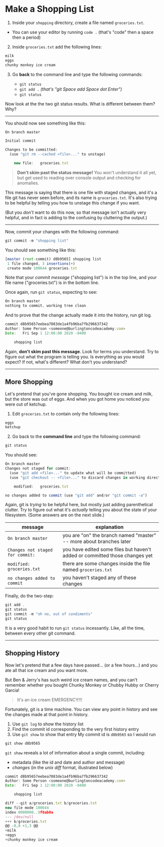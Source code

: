 # Make a Shopping List

1. Inside your `shopping` directory, create a file named `groceries.txt`.

- You can use your editor by running `code .` (that's "code" then a space then a period)

2. Inside `groceries.txt` add the following lines:

```js
milk
eggs
chunky monkey ice cream
```

3. Go **back** to the command line and type the following commands:

    * `git status`
    * `git add .` _(that's "git Space add Space dot Enter")_
    * `git status`

Now look at the the two git status results. What is different between them? Why?

---

You should now see something like this:

```js
On branch master

Initial commit

Changes to be committed:
  (use "git rm --cached <file>..." to unstage)

    new file:   groceries.txt
```
> **Don't skim past the status message!** You won't understand it all yet, but get used to reading over console output and checking for anomalies.

This message is saying that there is one file with staged changes, and it's a file git has never seen before, and its name is `groceries.txt`. It's also trying to be helpful by telling you how to unstage this change if you want.

(But you *don't* want to do this now, so that message isn't actually very helpful, and in fact is adding to the confusing by cluttering the output.)

---

Now, commit your changes with the following command:
```js
git commit -m "shopping list"
```
You should see something like this:
```js
[master (root-commit) d8b9565] shopping list
 1 file changed, 3 insertions(+)
 create mode 100644 groceries.txt
 ```
Note that your *commit message* ("shopping list") is in the top line, and your file name ("groceries.txt") is in the bottom line.

Once again, run `git status`, expecting to see:
```js
On branch master
nothing to commit, working tree clean
```
And to prove that the change actually made it into the history, run git log.
```js
commit d8b95657eebea7083de1a4fb96ba7fb296637342
Author: Some Person <someone@burlingtoncodeacademy.com>
Date:   Fri Sep 1 12:00:00 2020 -0400

    shopping list
```
Again, **don't skim past this message**. Look for terms you understand. Try to figure out what the program is telling you. Is everything as you would expect? If not, what's different? What don't you understand?

---

## More Shopping

Let's pretend that you've gone shopping. You bought ice cream and milk, but the store was out of eggs. And when you got home you noticed you were out of ketchup.

1. Edit `groceries.txt` to contain only the following lines:

```js
eggs
ketchup
```
2. Go back to the **command line** and type the following command:
```js
git status
```
You should see:
```js
On branch master
Changes not staged for commit:
  (use "git add <file>..." to update what will be committed)
  (use "git checkout -- <file>..." to discard changes in working directory)

    modified:   groceries.txt

no changes added to commit (use "git add" and/or "git commit -a")
```
Again, git is *trying* to be helpful here, but mostly just adding parenthetical clutter. Try to figure out what it's *actually* telling you about the state of your filesystem. (Some answers are on the next slide.)

|message|	explanation|
|----|---|
|`On branch master`|	you are "on" the branch named "master" -- more about branches later|
|`Changes not staged for commit:`|	you have edited some files but haven't added or committed those changes yet|
|`modified: groceries.txt`|	there are some changes inside the file named `groceries.txt`|
|`no changes added to commit`	|you haven't staged any of these changes|

Finally, do the two-step:

```js
git add .
git status
git commit -m "oh no, out of condiments"
git status
```
It is a very good habit to run `git status` incessantly. Like, all the time, between every other git command.

---
## Shopping History

Now let's pretend that a few days have passed... (or a few hours...) and you ate all that ice cream and you want more.

But Ben & Jerry's has such weird ice cream names, and you can't remember whether you bought Chunky Monkey or Chubby Hubby or Cherry Garcia!

> It's an ice cream EMERGENCY!!!

Fortunately, git is a time machine. You can view any point in history and see the changes made at that point in history.

1. Use `git log` to show the history list
2. Find the commit id corresponding to the very first history entry
3. Use `git show` to show that entry
My commit id is `d8b9565` so I would run
```js
git show d8b9565
```
`git show` reveals a lot of information about a single commit, including:

* metadata (like the id and date and author and message)
* *changes* (in the *unix diff* format, illustrated below)

```js
commit d8b95657eebea7083de1a4fb96ba7fb296637342
Author: Some Person <someone@burlingtoncodeacademy.com>
Date:   Fri Sep 1 12:00:00 2020 -0400

    shopping list

diff --git a/groceries.txt b/groceries.txt
new file mode 100644
index 0000000..9f0ab0a
--- /dev/null
+++ b/groceries.txt
@@ -0,0 +1,3 @@
+milk
+eggs
+chunky monkey ice cream
```